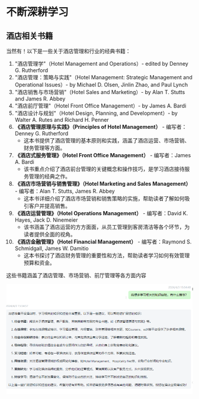 # 不断深耕学习



## 酒店相关书籍

当然有！以下是一些关于酒店管理和行业的经典书籍：

1. "酒店管理学"（Hotel Management and Operations）- edited by Denney G. Rutherford
2. "酒店管理：策略与实践"（Hotel Management: Strategic Management and Operational Issues）- by Michael D. Olsen, Jinlin Zhao, and Paul Lynch
3. "酒店销售与市场营销"（Hotel Sales and Marketing）- by Alan T. Stutts and James R. Abbey
4. "酒店前厅管理"（Hotel Front Office Management）- by James A. Bardi
5. "酒店设计与规划"（Hotel Design, Planning, and Development）- by Walter A. Rutes and Richard H. Penner
6. **《酒店管理原理与实践》（Principles of Hotel Management）** - 编写者：Denney G. Rutherford
   - 这本书提供了酒店管理的基本原则和实践，涵盖了酒店运营、市场营销、财务管理等方面。
7. **《酒店式服务管理》（Hotel Front Office Management）** - 编写者：James A. Bardi
   - 该书重点介绍了酒店前台管理的关键概念和操作技巧，是学习酒店接待服务管理的经典之作。
8. **《酒店市场营销与销售管理》（Hotel Marketing and Sales Management）** - 编写者：Alan T. Stutts, James R. Abbey
   - 这本书详细介绍了酒店市场营销和销售策略的实施，帮助读者了解如何吸引客户并提高销售。
9. **《酒店运营管理》（Hotel Operations Management）** - 编写者：David K. Hayes, Jack D. Ninemeier
   - 该书涵盖了酒店运营的方方面面，从员工管理到客房清洁等各个环节，为读者提供全面的视角。
10. **《酒店金融管理》（Hotel Financial Management）** - 编写者：Raymond S. Schmidgall, James W. Damitio
    - 这本书探讨了酒店财务管理的重要性和方法，帮助读者学习如何有效管理预算和资金。

这些书籍涵盖了酒店管理、市场营销、前厅管理等各方面内容







![image-20240403155544441](img/deepLearn/image-20240403155544441.png)

































